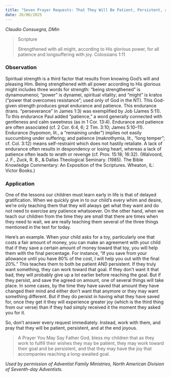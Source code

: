 ```yaml
---
title: "Seven Prayer Requests: That They Will Be Patient, Persistent, and Joyous"
date: 26/06/2025
---
```


_Claudio Consuegra, DMin_

> <p>Scripture</p>
> Strengthened with all might, according to His glorious power, for all patience and longsuffering with joy. Colossians 1:11

### Observation

Spiritual strength is a third factor that results from knowing God’s will and pleasing Him. Being strengthened with all power according to His glorious might includes three words for strength: “being strengthened” is dynamoumenoi; “power” is dynamei, spiritual vitality; and “might” is kratos (“power that overcomes resistance”; used only of God in the NT). This God-given strength produces great endurance and patience. This endurance (trans. “perseverance” in James 1:3) was exemplified by Job (James 5:11). To this endurance Paul added “patience,” a word generally connected with gentleness and calm sweetness (as in 1 Cor. 13:4). Endurance and patience are often associated (cf. 2 Cor. 6:4, 6; 2 Tim. 3:10; James 5:10–11). Endurance (hypomon, lit., a “remaining under”) implies not easily succumbing under suffering; and patience (makrothymia, lit., “long temper”; cf. Col. 3:12) means self-restraint which does not hastily retaliate. A lack of endurance often results in despondency or losing heart, whereas a lack of patience often leads to wrath or revenge (cf. Prov. 15:18; 16:32). (Walvoord, J. F., Zuck, R. B., & Dallas Theological Seminary. (1985). The Bible Knowledge Commentary: An Exposition of the Scriptures. Wheaton, IL: Victor Books.)

### Application

One of the lessons our children must learn early in life is that of delayed gratification. When we quickly give in to our child’s every whim and desire, we’re only teaching them that they will always get what they want and do not need to exercise any patience whatsoever. On the other hand, when we teach our children from the time they are small that there are times when they need to wait, we are really teaching them several of the three things mentioned in the text for today.

Here’s an example. When your child asks for a toy, particularly one that costs a fair amount of money, you can make an agreement with your child that if they save a certain amount of money toward that toy, you will help them with the final percentage. For instance, “If you save from your allowance until you have 80% of the cost, I will help you out with the final 20%.” This teaches them to both be patient AND persistent. If they truly want something, they can work toward that goal. If they don’t want it that bad, they will probably give up a lot earlier before reaching the goal. But if they persist, and save the agreed on amount, one of several things will take place. In some cases, by the time they have saved that amount they have changed their mind and either don’t want that anymore or they may want something different. But if they do persist in having what they have saved for, once they get it they will experience greater joy (which is the third thing from our verse) than if they had simply received it the moment they asked you for it.

So, don’t answer every request immediately. Instead, work with them, and pray that they will be patient, persistent, and at the end joyous.

> <callout>A Prayer You May Say</callout>
> Father God, bless my children that as they work to fulfill their wishes they may be patient, they may work toward their goal and be persistent, and that they may have the joy that accompanies reaching a long-awaited goal.

_Used by permission of Adventist Family Ministries, North American Division of Seventh-day Adventists._
